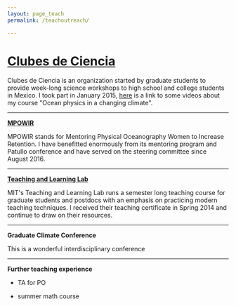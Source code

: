 ```yaml
---
layout: page_teach
permalink: /teachoutreach/

---
```


# [**Clubes de Ciencia**](https://www.clubesdeciencia.mx/)


Clubes de Ciencia is an organization started by graduate students to provide week-long science workshops to high school and college students in Mexico. I took part in January 2015, [here](https://www.youtube.com/watch?v=qCBdvfZ3lZM) is a link to some videos about my course "Ocean physics in a changing climate".


---

[**MPOWIR**](mpowir.org)

MPOWIR stands for Mentoring Physical Oceanography Women to Increase Retention. I have benefitted enormously from its mentoring program and Patullo conference and have served on the steering committee since August 2016.

---

[**Teaching and Learning Lab**](http://tll.mit.edu/)

MIT's Teaching and Learning Lab runs a semester long teaching course for graduate students and postdocs with an emphasis on practicing modern teaching techniques. I received their teaching certificate in Spring 2014 and continue to draw on their resources.


---

**Graduate Climate Conference**

This is a wonderful interdisciplinary conference

---

**Further teaching experience**

* TA for PO

* summer math course